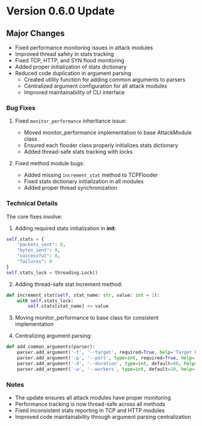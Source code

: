 # Version 0.6.0 Update

## Major Changes

- Fixed performance monitoring issues in attack modules
- Improved thread safety in stats tracking
- Fixed TCP, HTTP, and SYN flood monitoring
- Added proper initialization of stats dictionary
- Reduced code duplication in argument parsing
  - Created utility function for adding common arguments to parsers
  - Centralized argument configuration for all attack modules
  - Improved maintainability of CLI interface

### Bug Fixes

1. Fixed `monitor_performance` inheritance issue:

   - Moved monitor_performance implementation to base AttackModule class
   - Ensured each flooder class properly initializes stats dictionary
   - Added thread-safe stats tracking with locks

2. Fixed method module bugs:
   - Added missing `increment_stat` method to TCPFlooder
   - Fixed stats dictionary initialization in all modules
   - Added proper thread synchronization

### Technical Details

The core fixes involve:

1. Adding required stats initialization in **init**:

```python
self.stats = {
    "packets_sent": 0,
    "bytes_sent": 0,
    "successful": 0,
    "failures": 0
}
self.stats_lock = threading.Lock()
```

2. Adding thread-safe stat increment method:

```python
def increment_stat(self, stat_name: str, value: int = 1):
    with self.stats_lock:
        self.stats[stat_name] += value
```

3. Moving monitor_performance to base class for consistent implementation

4. Centralizing argument parsing:

```python
def add_common_arguments(parser):
    parser.add_argument('-t', '--target', required=True, help='Target host')
    parser.add_argument('-p', '--port', type=int, required=True, help='Target port')
    parser.add_argument('-d', '--duration', type=int, default=60, help='Attack duration in seconds')
    parser.add_argument('-w', '--workers', type=int, default=10, help='Number of worker threads')
```

### Notes

- The update ensures all attack modules have proper monitoring
- Performance tracking is now thread-safe across all methods
- Fixed inconsistent stats reporting in TCP and HTTP modules
- Improved code maintainability through argument parsing centralization
